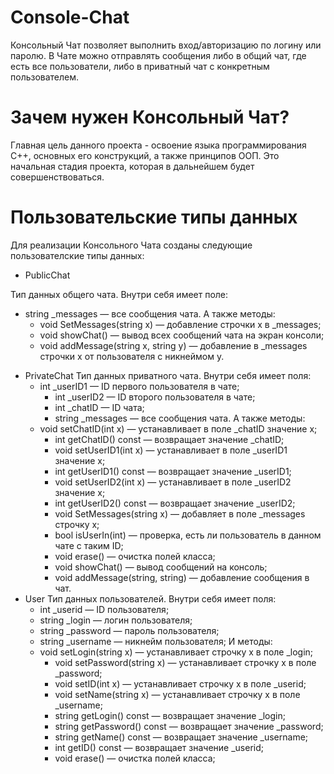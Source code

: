 # Console-Chat
Консольный Чат позволяет выполнить вход/авторизацию по логину или паролю. В Чате можно отправлять сообщения либо в общий чат, где есть все пользователи, либо в приватный чат с конкретным пользователем.

# Зачем нужен Консольный Чат?
Главная цель данного проекта - освоение языка программирования C++, основных его конструкций, а также принципов ООП. Это начальная стадия проекта, которая в дальнейшем будет совершенствоваться.

# Пользовательские типы данных
Для реализации Консольного Чата созданы следующие пользователские типы данных:
* PublicChat

Тип данных общего чата.
Внутри себя имеет поле:
  - string _messages — все сообщения чата.
А также методы:
	- void SetMessages(string x) — добавление строчки x в _messages;
	- void showChat() — вывод всех сообщений чата на экран консоли;
	- void addMessage(string x, string y) — добавление в _messages строчки x от пользователя с никнеймом y.
* PrivateChat
  Тип данных приватного чата.
  Внутри себя имеет поля:
  - int _userID1 — ID первого пользователя в чате;
	- int _userID2 — ID второго пользователя в чате;
	- int _chatID — ID чата;
	- string _messages — все сообщения чата.
  А также методы:
  - void setChatID(int x) — устанавливает в поле _chatID значение x;
	- int getChatID() const — возвращает значение _chatID;
	- void setUserID1(int x) — устанавливает в поле _userID1 значение x;
	- int getUserID1() const — возвращает значение _userID1;
	- void setUserID2(int x) — устанавливает в поле _userID2 значение x;
	- int getUserID2() const — возвращает значение _userID2;
	- void SetMessages(string x) — добавляет в поле _messages строчку x;
	- bool isUserIn(int) — проверка, есть ли пользователь в данном чате с таким ID;
	- void erase() — очистка полей класса;
	- void showChat() — вывод сообщений на консоль;
	- void addMessage(string, string) — добавление сообщения в чат.
* User
  Тип данных пользователей.
  Внутри себя имеет поля:
  - int _userid — ID пользователя;
  - string _login — логин пользователя;
  - string _password — пароль пользователя;
  - string _username — никнейм пользователя;
  И методы:
  - void setLogin(string x) — устанавливает строчку x в поле _login;
	- void setPassword(string x) — устанавливает строчку x в поле _password;
	- void setID(int x) — устанавливает строчку x в поле _userid;
	- void setName(string x) — устанавливает строчку x в поле _username;
	- string getLogin() const — возвращает значение _login;
	- string getPassword() const — возвращает значение _password;
	- string getName() const — возвращает значение _username;
	- int getID() const — возвращает значение _userid;
	- void erase() — очистка полей класса;
